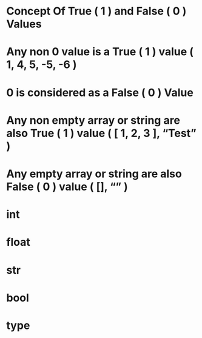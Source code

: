# Concept Of True ( 1 ) and False ( 0 ) Values

# Any non 0 value is a True ( 1 ) value ( 1, 4, 5, -5, -6 )
# 0 is considered as a False ( 0 ) Value
# Any non empty array or string are also True ( 1 ) value ( [ 1, 2, 3 ], “Test” )
# Any empty array or string are also False ( 0 ) value ( [], “” )



# int
# float
# str
# bool
# type
